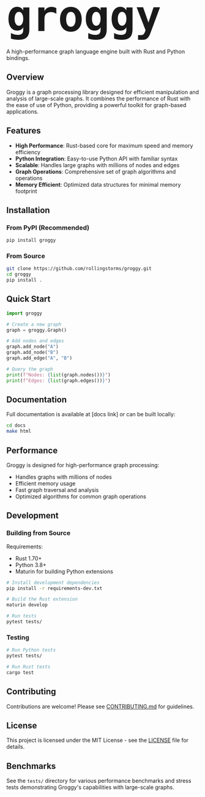# <span style="font-family: 'American Typewriter', monospace; font-size: 4em;">groggy</span>

A high-performance graph language engine built with Rust and Python bindings.

## Overview

Groggy is a graph processing library designed for efficient manipulation and analysis of large-scale graphs. It combines the performance of Rust with the ease of use of Python, providing a powerful toolkit for graph-based applications.

## Features

- **High Performance**: Rust-based core for maximum speed and memory efficiency
- **Python Integration**: Easy-to-use Python API with familiar syntax
- **Scalable**: Handles large graphs with millions of nodes and edges
- **Graph Operations**: Comprehensive set of graph algorithms and operations
- **Memory Efficient**: Optimized data structures for minimal memory footprint

## Installation

### From PyPI (Recommended)

```bash
pip install groggy
```

### From Source

```bash
git clone https://github.com/rollingstorms/groggy.git
cd groggy
pip install .
```

## Quick Start

```python
import groggy

# Create a new graph
graph = groggy.Graph()

# Add nodes and edges
graph.add_node("A")
graph.add_node("B")
graph.add_edge("A", "B")

# Query the graph
print(f"Nodes: {list(graph.nodes())}")
print(f"Edges: {list(graph.edges())}")
```

## Documentation

Full documentation is available at [docs link] or can be built locally:

```bash
cd docs
make html
```

## Performance

Groggy is designed for high-performance graph processing:

- Handles graphs with millions of nodes
- Efficient memory usage
- Fast graph traversal and analysis
- Optimized algorithms for common graph operations

## Development

### Building from Source

Requirements:
- Rust 1.70+
- Python 3.8+
- Maturin for building Python extensions

```bash
# Install development dependencies
pip install -r requirements-dev.txt

# Build the Rust extension
maturin develop

# Run tests
pytest tests/
```

### Testing

```bash
# Run Python tests
pytest tests/

# Run Rust tests
cargo test
```

## Contributing

Contributions are welcome! Please see [CONTRIBUTING.md](CONTRIBUTING.md) for guidelines.

## License

This project is licensed under the MIT License - see the [LICENSE](LICENSE) file for details.

## Benchmarks

See the `tests/` directory for various performance benchmarks and stress tests demonstrating Groggy's capabilities with large-scale graphs.
